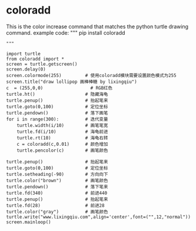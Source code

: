 # coloradd
 This is the color increase command that matches the python turtle drawing command.
example code:
    """
        pip install coloradd
   
    """

    import turtle
    from coloradd import *
    screen = turtle.getscreen()
    screen.delay(0)
    screen.colormode(255)         # 使用coloradd模块需要设置颜色模式为255
    screen.title("draw lollipop 画棒棒糖 by lixingqiu")
    c  = (255,0,0)                  # RGB红色
    turtle.ht()                   # 隐藏海龟
    turtle.penup()                # 抬起笔来
    turtle.goto(0,100)            # 定位坐标
    turtle.pendown()              # 落下画笔
    for i in range(300):          # 迭代变量
        turtle.width(i/10)        # 画笔笔宽
        turtle.fd(i/10)           # 海龟前进
        turtle.rt(10)             # 海龟右转
        c = coloradd(c,0.01)      # 颜色增加
        turtle.pencolor(c)        # 画笔颜色
        
    turtle.penup()                # 抬起笔来
    turtle.goto(0,100)            # 定位坐标
    turtle.setheading(-90)        # 方向向下
    turtle.color("brown")         # 画笔颜色
    turtle.pendown()              # 落下笔来
    turtle.fd(340)                # 前进440
    turtle.penup()                # 抬起笔来
    turtle.fd(28)                 # 前进28
    turtle.color("gray")          # 画笔颜色
    turtle.write("www.lixingqiu.com",align='center',font=("",12,"normal"))
    screen.mainloop()
